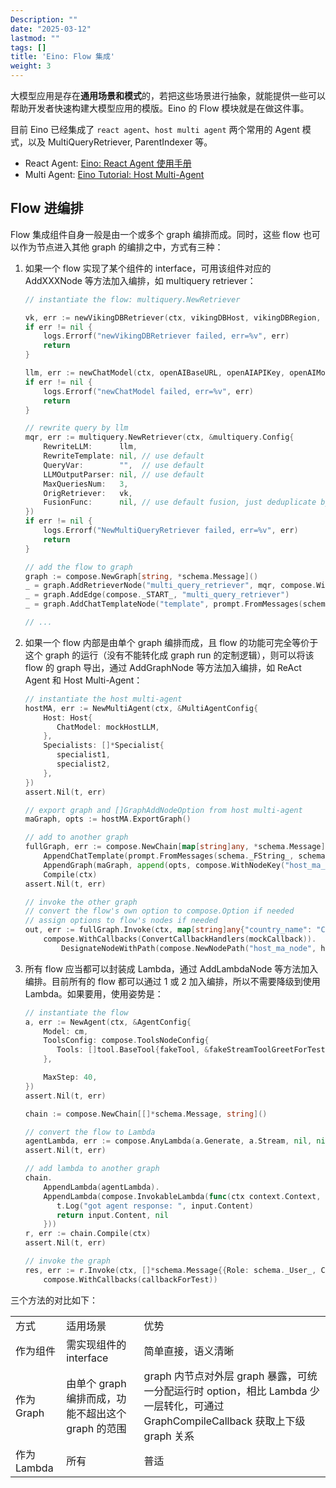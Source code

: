 ```yaml
---
Description: ""
date: "2025-03-12"
lastmod: ""
tags: []
title: 'Eino: Flow 集成'
weight: 3
---
```


大模型应用是存在**通用场景和模式**的，若把这些场景进行抽象，就能提供一些可以帮助开发者快速构建大模型应用的模版。Eino 的 Flow 模块就是在做这件事。

目前 Eino 已经集成了 `react agent`、`host multi agent` 两个常用的 Agent 模式，以及 MultiQueryRetriever, ParentIndexer 等。

- React Agent: [Eino: React Agent 使用手册](/zh/docs/eino/core_modules/flow_integration_components/react_agent_manual)
- Multi Agent: [Eino Tutorial: Host Multi-Agent ](/zh/docs/eino/core_modules/flow_integration_components/multi_agent_hosting)

## Flow 进编排

Flow 集成组件自身一般是由一个或多个 graph 编排而成。同时，这些 flow 也可以作为节点进入其他 graph 的编排之中，方式有三种：

1. 如果一个 flow 实现了某个组件的 interface，可用该组件对应的 AddXXXNode 等方法加入编排，如 multiquery retriever：

   ```go
   // instantiate the flow: multiquery.NewRetriever

   vk, err := newVikingDBRetriever(ctx, vikingDBHost, vikingDBRegion, vikingDBAK, vikingDBSK)
   if err != nil {
       logs.Errorf("newVikingDBRetriever failed, err=%v", err)
       return
   }

   llm, err := newChatModel(ctx, openAIBaseURL, openAIAPIKey, openAIModelName)
   if err != nil {
       logs.Errorf("newChatModel failed, err=%v", err)
       return
   }

   // rewrite query by llm
   mqr, err := multiquery.NewRetriever(ctx, &multiquery.Config{
       RewriteLLM:      llm,
       RewriteTemplate: nil, // use default
       QueryVar:        "",  // use default
       LLMOutputParser: nil, // use default
       MaxQueriesNum:   3,
       OrigRetriever:   vk,
       FusionFunc:      nil, // use default fusion, just deduplicate by doc id
   })
   if err != nil {
       logs.Errorf("NewMultiQueryRetriever failed, err=%v", err)
       return
   }

   // add the flow to graph
   graph := compose.NewGraph[string, *schema.Message]()
   _ = graph.AddRetrieverNode("multi_query_retriever", mqr, compose.WithOutputKey("context"))
   _ = graph.AddEdge(compose._START_, "multi_query_retriever")
   _ = graph.AddChatTemplateNode("template", prompt.FromMessages(schema._FString_, schema.UserMessage("{context}")))

   // ...
   ```
2. 如果一个 flow 内部是由单个 graph 编排而成，且 flow 的功能可完全等价于这个 graph 的运行（没有不能转化成 graph run 的定制逻辑），则可以将该 flow 的 graph 导出，通过 AddGraphNode 等方法加入编排，如 ReAct Agent 和 Host Multi-Agent：

   ```go
   // instantiate the host multi-agent
   hostMA, err := NewMultiAgent(ctx, &MultiAgentConfig{
       Host: Host{
          ChatModel: mockHostLLM,
       },
       Specialists: []*Specialist{
          specialist1,
          specialist2,
       },
   })
   assert.Nil(t, err)

   // export graph and []GraphAddNodeOption from host multi-agent
   maGraph, opts := hostMA.ExportGraph()

   // add to another graph 
   fullGraph, err := compose.NewChain[map[string]any, *schema.Message]().
       AppendChatTemplate(prompt.FromMessages(schema._FString_, schema.UserMessage("what's the capital city of {country_name}"))).
       AppendGraph(maGraph, append(opts, compose.WithNodeKey("host_ma_node"))...).
       Compile(ctx)
   assert.Nil(t, err)

   // invoke the other graph
   // convert the flow's own option to compose.Option if needed
   // assign options to flow's nodes if needed
   out, err := fullGraph.Invoke(ctx, map[string]any{"country_name": "China"}, 
       compose.WithCallbacks(ConvertCallbackHandlers(mockCallback)).
           DesignateNodeWithPath(compose.NewNodePath("host_ma_node", hostMA.HostNodeKey())))
   ```
3. 所有 flow 应当都可以封装成 Lambda，通过 AddLambdaNode 等方法加入编排。目前所有的 flow 都可以通过 1 或 2 加入编排，所以不需要降级到使用 Lambda。如果要用，使用姿势是：

   ```go
   // instantiate the flow
   a, err := NewAgent(ctx, &AgentConfig{
       Model: cm,
       ToolsConfig: compose.ToolsNodeConfig{
          Tools: []tool.BaseTool{fakeTool, &fakeStreamToolGreetForTest{}},
       },

       MaxStep: 40,
   })
   assert.Nil(t, err)

   chain := compose.NewChain[[]*schema.Message, string]()

   // convert the flow to Lambda
   agentLambda, err := compose.AnyLambda(a.Generate, a.Stream, nil, nil)
   assert.Nil(t, err)

   // add lambda to another graph
   chain.
       AppendLambda(agentLambda).
       AppendLambda(compose.InvokableLambda(func(ctx context.Context, input *schema.Message) (string, error) {
          t.Log("got agent response: ", input.Content)
          return input.Content, nil
       }))
   r, err := chain.Compile(ctx)
   assert.Nil(t, err)

   // invoke the graph
   res, err := r.Invoke(ctx, []*schema.Message{{Role: schema._User_, Content: "hello"}},
       compose.WithCallbacks(callbackForTest))
   ```

三个方法的对比如下：

<table>
<tr><td>方式</td><td>适用场景</td><td>优势</td></tr>
<tr><td>作为组件</td><td>需实现组件的 interface</td><td>简单直接，语义清晰</td></tr>
<tr><td>作为 Graph</td><td>由单个 graph 编排而成，功能不超出这个 graph 的范围</td><td>graph 内节点对外层 graph 暴露，可统一分配运行时 option，相比 Lambda 少一层转化，可通过 GraphCompileCallback 获取上下级 graph 关系</td></tr>
<tr><td>作为 Lambda</td><td>所有</td><td>普适</td></tr>
</table>
